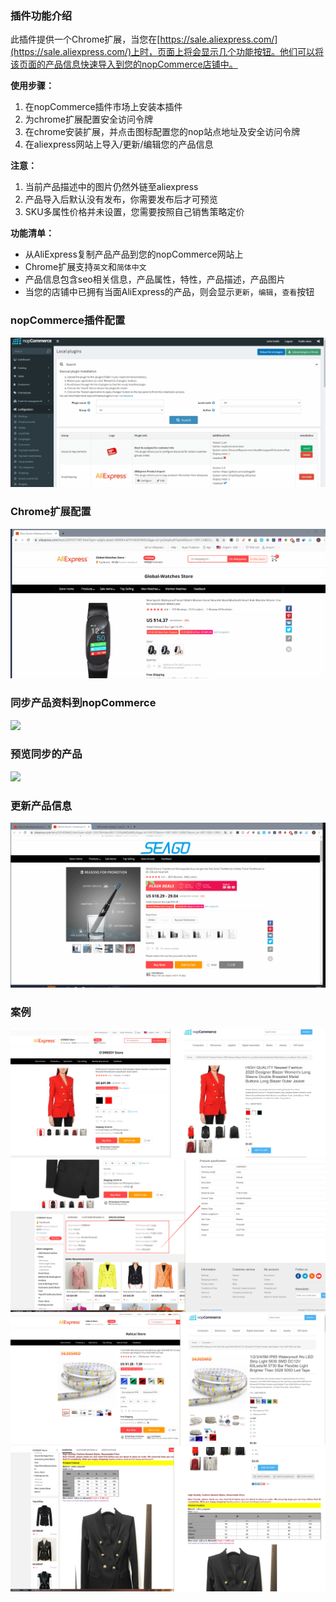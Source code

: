 ### 插件功能介绍

此插件提供一个Chrome扩展，当您在[https://sale.aliexpress.com/](https://sale.aliexpress.com/)上时，页面上将会显示几个功能按钮。他们可以将该页面的产品信息快速导入到您的nopCommerce店铺中。

**使用步骤：**

1. 在nopCommerce插件市场上安装本插件	
2. 为chrome扩展配置安全访问令牌	
3. 在chrome安装扩展，并点击图标配置您的nop站点地址及安全访问令牌	
4. 在aliexpress网站上导入/更新/编辑您的产品信息	

**注意：**

1. 当前产品描述中的图片仍然外链至aliexpress	
2. 产品导入后默认没有发布，你需要发布后才可预览 
3. SKU多属性价格并未设置，您需要按照自己销售策略定价	

**功能清单：**

- 从AliExpress复制产品产品到您的nopCommerce网站上
- Chrome扩展支持`英文`和`简体中文`
- 产品信息包含seo相关信息，产品属性，特性，产品描述，产品图片
- 当您的店铺中已拥有当面AliExpress的产品，则会显示`更新`，`编辑`，`查看`按钮

### nopCommerce插件配置

![](Assets/ali2nop-config.gif)

### Chrome扩展配置

![](Assets/chrome-ext-config.gif)

### 同步产品资料到nopCommerce

![](Assets/sync-product.gif)

### 预览同步的产品

![](Assets/prev-product.gif)

### 更新产品信息

![](Assets/update-product.gif)

### 案例

![](Assets/sku-props.png)
![](Assets/spec-attrs.png)
![](Assets/sku-props-img.png)
![](Assets/product-desc.png)
